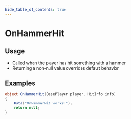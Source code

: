 ```yaml
---
hide_table_of_contents: true
---
```


# OnHammerHit

## Usage

* Called when the player has hit something with a hammer
* Returning a non-null value overrides default behavior

## Examples

```csharp title=""
object OnHammerHit(BasePlayer player, HitInfo info)
{
    Puts("OnHammerHit works!");
    return null;
}
```
